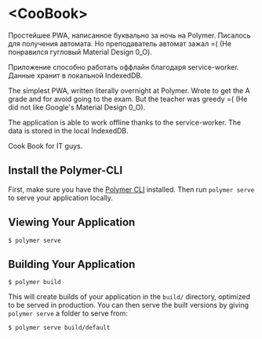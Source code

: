 # \<CooBook\>

Простейшее PWA, написанное буквально за ночь на Polymer. Писалось для получения автомата. Но преподаватель автомат зажал =( (Не понравился гугловый Material Design 0_O).

Приложение способно работать оффлайн благодаря service-worker. Данные хранит в локальной IndexedDB.

The simplest PWA, written literally overnight at Polymer. Wrote to get the A grade and for avoid going to the exam. But the teacher was greedy =( (He did not like Google's Material Design 0_O).

The application is able to work offline thanks to the service-worker. The data is stored in the local IndexedDB.

Cook Book for IT guys.

## Install the Polymer-CLI

First, make sure you have the [Polymer CLI](https://www.npmjs.com/package/polymer-cli) installed. Then run `polymer serve` to serve your application locally.

## Viewing Your Application

```
$ polymer serve
```

## Building Your Application

```
$ polymer build
```

This will create builds of your application in the `build/` directory, optimized to be served in production. You can then serve the built versions by giving `polymer serve` a folder to serve from:

```
$ polymer serve build/default
```

